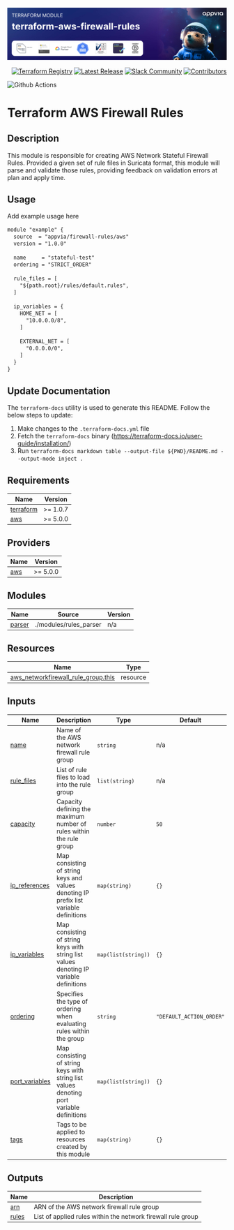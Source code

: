 <!-- markdownlint-disable -->
<a href="https://www.appvia.io/"><img src="./appvia_banner.jpg" alt="Appvia Banner"/></a><br/><p align="right"> <a href="https://registry.terraform.io/modules/appvia/firewall/aws/latest"><img src="https://img.shields.io/static/v1?label=APPVIA&message=Terraform%20Registry&color=191970&style=for-the-badge" alt="Terraform Registry"/></a></a> <a href="https://github.com/appvia/terraform-aws-firewall-rules/releases/latest"><img src="https://img.shields.io/github/release/appvia/terraform-aws-firewall-rules.svg?style=for-the-badge&color=006400" alt="Latest Release"/></a> <a href="https://appvia-community.slack.com/join/shared_invite/zt-1s7i7xy85-T155drryqU56emm09ojMVA#/shared-invite/email"><img src="https://img.shields.io/badge/Slack-Join%20Community-purple?style=for-the-badge&logo=slack" alt="Slack Community"/></a> <a href="https://github.com/appvia/terraform-aws-firewall-rules/graphs/contributors"><img src="https://img.shields.io/github/contributors/appvia/terraform-aws-firewall-rules.svg?style=for-the-badge&color=FF8C00" alt="Contributors"/></a>

<!-- markdownlint-restore -->
<!--
  ***** CAUTION: DO NOT EDIT ABOVE THIS LINE ******
-->

![Github Actions](../../actions/workflows/terraform.yml/badge.svg)

# Terraform AWS Firewall Rules

## Description

This module is responsible for creating AWS Network Stateful Firewall Rules. Provided a given set of rule files in Suricata format, this module will parse and validate those
rules, providing feedback on validation errors at plan and apply time.

## Usage

Add example usage here

```hcl
module "example" {
  source  = "appvia/firewall-rules/aws"
  version = "1.0.0"

  name     = "stateful-test"
  ordering = "STRICT_ORDER"

  rule_files = [
    "${path.root}/rules/default.rules",
  ]

  ip_variables = {
    HOME_NET = [
      "10.0.0.0/8",
    ]

    EXTERNAL_NET = [
      "0.0.0.0/0",
    ]
  }
}
```

## Update Documentation

The `terraform-docs` utility is used to generate this README. Follow the below steps to update:

1. Make changes to the `.terraform-docs.yml` file
2. Fetch the `terraform-docs` binary (https://terraform-docs.io/user-guide/installation/)
3. Run `terraform-docs markdown table --output-file ${PWD}/README.md --output-mode inject .`

<!-- BEGIN_TF_DOCS -->
## Requirements

| Name | Version |
|------|---------|
| <a name="requirement_terraform"></a> [terraform](#requirement\_terraform) | >= 1.0.7 |
| <a name="requirement_aws"></a> [aws](#requirement\_aws) | >= 5.0.0 |

## Providers

| Name | Version |
|------|---------|
| <a name="provider_aws"></a> [aws](#provider\_aws) | >= 5.0.0 |

## Modules

| Name | Source | Version |
|------|--------|---------|
| <a name="module_parser"></a> [parser](#module\_parser) | ./modules/rules_parser | n/a |

## Resources

| Name | Type |
|------|------|
| [aws_networkfirewall_rule_group.this](https://registry.terraform.io/providers/hashicorp/aws/latest/docs/resources/networkfirewall_rule_group) | resource |

## Inputs

| Name | Description | Type | Default | Required |
|------|-------------|------|---------|:--------:|
| <a name="input_name"></a> [name](#input\_name) | Name of the AWS network firewall rule group | `string` | n/a | yes |
| <a name="input_rule_files"></a> [rule\_files](#input\_rule\_files) | List of rule files to load into the rule group | `list(string)` | n/a | yes |
| <a name="input_capacity"></a> [capacity](#input\_capacity) | Capacity defining the maximum number of rules within the rule group | `number` | `50` | no |
| <a name="input_ip_references"></a> [ip\_references](#input\_ip\_references) | Map consisting of string keys and values denoting IP prefix list variable definitions | `map(string)` | `{}` | no |
| <a name="input_ip_variables"></a> [ip\_variables](#input\_ip\_variables) | Map consisting of string keys with string list values denoting IP variable definitions | `map(list(string))` | `{}` | no |
| <a name="input_ordering"></a> [ordering](#input\_ordering) | Specifies the type of ordering when evaluating rules within the group | `string` | `"DEFAULT_ACTION_ORDER"` | no |
| <a name="input_port_variables"></a> [port\_variables](#input\_port\_variables) | Map consisting of string keys with string list values denoting port variable definitions | `map(list(string))` | `{}` | no |
| <a name="input_tags"></a> [tags](#input\_tags) | Tags to be applied to resources created by this module | `map(string)` | `{}` | no |

## Outputs

| Name | Description |
|------|-------------|
| <a name="output_arn"></a> [arn](#output\_arn) | ARN of the AWS network firewall rule group |
| <a name="output_rules"></a> [rules](#output\_rules) | List of applied rules within the network firewall rule group |
<!-- END_TF_DOCS -->
